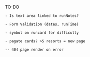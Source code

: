 TO-DO

    - Is text area linked to runNotes?

    - Form Validation (dates, runTime)

    - symbol on runcard for difficulty

    - pagate cards? >5 resorts = new page

    -- 404 page render on error
